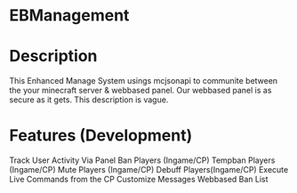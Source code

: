 # EBManagement



# Description
This Enhanced Manage System usings mcjsonapi to communite between the your minecraft server & webbased panel.
Our webbased panel is as secure as it gets. This description is vague.

# Features (Development)
Track User Activity Via Panel
Ban Players (Ingame/CP)
Tempban Players (Ingame/CP)
Mute Players (Ingame/CP)
Debuff Players(Ingame/CP)
Execute Live Commands from the CP
Customize Messages
Webbased Ban List
